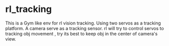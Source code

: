 # rl_tracking
This is a Gym like env for rl vision tracking.
Using two servos as a tracking platform.
A camera serve as a tracking sensor.
rl will try to control servos to tracking obj movement ,
try its best to keep obj in the center of  camera's view.


